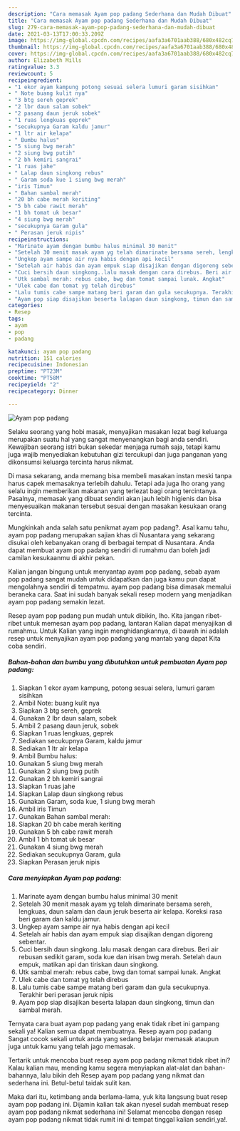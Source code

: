 ```yaml
---
description: "Cara memasak Ayam pop padang Sederhana dan Mudah Dibuat"
title: "Cara memasak Ayam pop padang Sederhana dan Mudah Dibuat"
slug: 279-cara-memasak-ayam-pop-padang-sederhana-dan-mudah-dibuat
date: 2021-03-13T17:00:33.209Z
image: https://img-global.cpcdn.com/recipes/aafa3a6701aab388/680x482cq70/ayam-pop-padang-foto-resep-utama.jpg
thumbnail: https://img-global.cpcdn.com/recipes/aafa3a6701aab388/680x482cq70/ayam-pop-padang-foto-resep-utama.jpg
cover: https://img-global.cpcdn.com/recipes/aafa3a6701aab388/680x482cq70/ayam-pop-padang-foto-resep-utama.jpg
author: Elizabeth Mills
ratingvalue: 3.3
reviewcount: 5
recipeingredient:
- "1 ekor ayam kampung potong sesuai selera lumuri garam sisihkan"
- " Note buang kulit nya"
- "3 btg sereh geprek"
- "2 lbr daun salam sobek"
- "2 pasang daun jeruk sobek"
- "1 ruas lengkuas geprek"
- "secukupnya Garam kaldu jamur"
- "1 ltr air kelapa"
- " Bumbu halus"
- "5 siung bwg merah"
- "2 siung bwg putih"
- "2 bh kemiri sangrai"
- "1 ruas jahe"
- " Lalap daun singkong rebus"
- " Garam soda kue 1 siung bwg merah"
- "iris Timun"
- " Bahan sambal merah"
- "20 bh cabe merah keriting"
- "5 bh cabe rawit merah"
- "1 bh tomat uk besar"
- "4 siung bwg merah"
- "secukupnya Garam gula"
- " Perasan jeruk nipis"
recipeinstructions:
- "Marinate ayam dengan bumbu halus minimal 30 menit"
- "Setelah 30 menit masak ayam yg telah dimarinate bersama sereh, lengkuas, daun salam dan daun jeruk beserta air kelapa. Koreksi rasa beri garam dan kaldu jamur."
- "Ungkep ayam sampe air nya habis dengan api kecil"
- "Setelah air habis dan ayam empuk siap disajikan dengan digoreng sebentar."
- "Cuci bersih daun singkong..lalu masak dengan cara direbus. Beri air rebusan sedikit garam, soda kue dan irisan bwg merah. Setelah daun empuk, matikan api dan tiriskan daun singkong."
- "Utk sambal merah: rebus cabe, bwg dan tomat sampai lunak. Angkat"
- "Ulek cabe dan tomat yg telah direbus"
- "Lalu tumis cabe sampe matang beri garam dan gula secukupnya. Terakhir beri perasan jeruk nipis"
- "Ayam pop siap disajikan beserta lalapan daun singkong, timun dan sambal merah."
categories:
- Resep
tags:
- ayam
- pop
- padang

katakunci: ayam pop padang 
nutrition: 151 calories
recipecuisine: Indonesian
preptime: "PT23M"
cooktime: "PT58M"
recipeyield: "2"
recipecategory: Dinner

---
```



![Ayam pop padang](https://img-global.cpcdn.com/recipes/aafa3a6701aab388/680x482cq70/ayam-pop-padang-foto-resep-utama.jpg)

Selaku seorang yang hobi masak, menyajikan masakan lezat bagi keluarga merupakan suatu hal yang sangat menyenangkan bagi anda sendiri. Kewajiban seorang istri bukan sekedar menjaga rumah saja, tetapi kamu juga wajib menyediakan kebutuhan gizi tercukupi dan juga panganan yang dikonsumsi keluarga tercinta harus nikmat.

Di masa  sekarang, anda memang bisa membeli masakan instan meski tanpa harus capek memasaknya terlebih dahulu. Tetapi ada juga lho orang yang selalu ingin memberikan makanan yang terlezat bagi orang tercintanya. Pasalnya, memasak yang dibuat sendiri akan jauh lebih higienis dan bisa menyesuaikan makanan tersebut sesuai dengan masakan kesukaan orang tercinta. 



Mungkinkah anda salah satu penikmat ayam pop padang?. Asal kamu tahu, ayam pop padang merupakan sajian khas di Nusantara yang sekarang disukai oleh kebanyakan orang di berbagai tempat di Nusantara. Anda dapat membuat ayam pop padang sendiri di rumahmu dan boleh jadi camilan kesukaanmu di akhir pekan.

Kalian jangan bingung untuk menyantap ayam pop padang, sebab ayam pop padang sangat mudah untuk didapatkan dan juga kamu pun dapat mengolahnya sendiri di tempatmu. ayam pop padang bisa dimasak memalui beraneka cara. Saat ini sudah banyak sekali resep modern yang menjadikan ayam pop padang semakin lezat.

Resep ayam pop padang pun mudah untuk dibikin, lho. Kita jangan ribet-ribet untuk memesan ayam pop padang, lantaran Kalian dapat menyajikan di rumahmu. Untuk Kalian yang ingin menghidangkannya, di bawah ini adalah resep untuk menyajikan ayam pop padang yang mantab yang dapat Kita coba sendiri.

<!--inarticleads1-->

##### Bahan-bahan dan bumbu yang dibutuhkan untuk pembuatan Ayam pop padang:

1. Siapkan 1 ekor ayam kampung, potong sesuai selera, lumuri garam sisihkan
1. Ambil  Note: buang kulit nya
1. Siapkan 3 btg sereh, geprek
1. Gunakan 2 lbr daun salam, sobek
1. Ambil 2 pasang daun jeruk, sobek
1. Siapkan 1 ruas lengkuas, geprek
1. Sediakan secukupnya Garam, kaldu jamur
1. Sediakan 1 ltr air kelapa
1. Ambil  Bumbu halus:
1. Gunakan 5 siung bwg merah
1. Gunakan 2 siung bwg putih
1. Gunakan 2 bh kemiri sangrai
1. Siapkan 1 ruas jahe
1. Siapkan  Lalap daun singkong rebus
1. Gunakan  Garam, soda kue, 1 siung bwg merah
1. Ambil iris Timun
1. Gunakan  Bahan sambal merah:
1. Siapkan 20 bh cabe merah keriting
1. Gunakan 5 bh cabe rawit merah
1. Ambil 1 bh tomat uk besar
1. Gunakan 4 siung bwg merah
1. Sediakan secukupnya Garam, gula
1. Siapkan  Perasan jeruk nipis




<!--inarticleads2-->

##### Cara menyiapkan Ayam pop padang:

1. Marinate ayam dengan bumbu halus minimal 30 menit
1. Setelah 30 menit masak ayam yg telah dimarinate bersama sereh, lengkuas, daun salam dan daun jeruk beserta air kelapa. Koreksi rasa beri garam dan kaldu jamur.
1. Ungkep ayam sampe air nya habis dengan api kecil
1. Setelah air habis dan ayam empuk siap disajikan dengan digoreng sebentar.
1. Cuci bersih daun singkong..lalu masak dengan cara direbus. Beri air rebusan sedikit garam, soda kue dan irisan bwg merah. Setelah daun empuk, matikan api dan tiriskan daun singkong.
1. Utk sambal merah: rebus cabe, bwg dan tomat sampai lunak. Angkat
1. Ulek cabe dan tomat yg telah direbus
1. Lalu tumis cabe sampe matang beri garam dan gula secukupnya. Terakhir beri perasan jeruk nipis
1. Ayam pop siap disajikan beserta lalapan daun singkong, timun dan sambal merah.




Ternyata cara buat ayam pop padang yang enak tidak ribet ini gampang sekali ya! Kalian semua dapat membuatnya. Resep ayam pop padang Sangat cocok sekali untuk anda yang sedang belajar memasak ataupun juga untuk kamu yang telah jago memasak.

Tertarik untuk mencoba buat resep ayam pop padang nikmat tidak ribet ini? Kalau kalian mau, mending kamu segera menyiapkan alat-alat dan bahan-bahannya, lalu bikin deh Resep ayam pop padang yang nikmat dan sederhana ini. Betul-betul taidak sulit kan. 

Maka dari itu, ketimbang anda berlama-lama, yuk kita langsung buat resep ayam pop padang ini. Dijamin kalian tak akan nyesel sudah membuat resep ayam pop padang nikmat sederhana ini! Selamat mencoba dengan resep ayam pop padang nikmat tidak rumit ini di tempat tinggal kalian sendiri,ya!.

